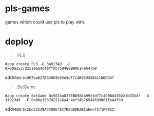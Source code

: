 # pls-games
games which could use pls to play with.

# deploy 

>PLS

    dapp create PLS -G 3492349  -F 0x00a1537d251a6a4c4effAb76948899061FeA47b9

address
``0x967ba827EBD984b99e5df7c4098d43Bb21bED34f``

>BetGame

    dapp create BetGame 0x967ba827EBD984b99e5df7c4098d43Bb21bED34f  -G 3492349  -F 0x00a1537d251a6a4c4effAb76948899061FeA47b9


address
``0x2be23239A93D8Ef827E9a80E2B1a6eef271F9932``
